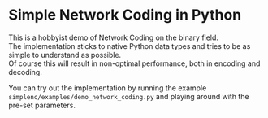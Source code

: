 # Simple Network Coding in Python

This is a hobbyist demo of Network Coding on the binary field.  
The implementation sticks to native Python data types and tries to be as simple to understand as possible.  
Of course this will result in non-optimal performance, both in encoding and decoding.

You can try out the implementation by running the example `simplenc/examples/demo_network_coding.py` and playing around with the pre-set parameters.
